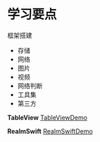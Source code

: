# 学习要点

框架搭建
- 存储
- 网络
- 图片
- 视频
- 网络判断
- 工具集
- 第三方 

**TableView**
[TableViewDemo](https://github.com/a112121788/Learn-iOS-Dev/tree/master/Day06/DemoTableView)

**RealmSwift**
[RealmSwiftDemo]()